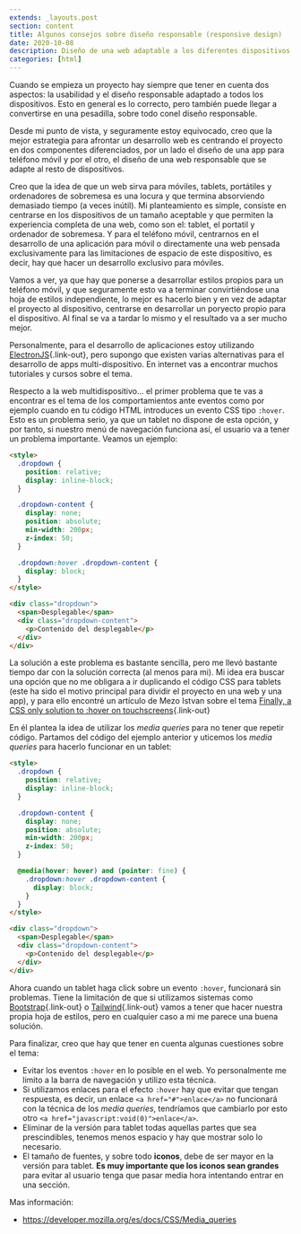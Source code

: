 ```yaml
---
extends: _layouts.post
section: content
title: Algunos consejos sobre diseño responsable (responsive design)
date: 2020-10-08
description: Diseño de una web adaptable a los diferentes dispositivos
categories: [html]
---
```


Cuando se empieza un proyecto hay siempre que tener en cuenta dos aspectos: la usabilidad y el diseño responsable adaptado a todos los dispositivos. Esto en general es lo correcto, pero también puede llegar a convertirse en una pesadilla, sobre todo conel diseño responsable.

Desde mi punto de vista, y seguramente estoy equivocado, creo que la mejor estrategia para afrontar un desarrollo web es centrando el proyecto en dos componentes diferenciados, por un lado el diseño de una app para teléfono móvil y por el otro, el diseño de una web responsable que se adapte al resto de dispositivos. 

Creo que la idea de que un web sirva para móviles, tablets, portátiles y ordenadores de sobremesa es una locura y que termina absorviendo demasiado tiempo (a veces inútil). Mi planteamiento es simple, consiste en centrarse en los dispositivos de un tamaño aceptable y que permiten la experiencia completa de una web, como son el: tablet, el portatil y ordenador de sobremesa. Y para el teléfono móvil, centrarnos en el desarrollo de una aplicación para móvil o directamente una web pensada exclusivamente para las limitaciones de espacio de este dispositivo, es decir, hay que hacer un desarrollo exclusivo para móviles. 

Vamos a ver, ya que hay que ponerse a desarrollar estilos propios para un teléfono móvil, y que seguramente esto va a terminar convirtiéndose una hoja de estilos independiente, lo mejor es hacerlo bien y en vez de adaptar el proyecto al dispositivo, centrarse en desarrollar un poryecto propio para el dispositivo. Al final se va a tardar lo mismo y el resultado va a ser mucho mejor.

Personalmente, para el desarrollo de aplicaciones estoy utilizando [ElectronJS](https://www.electronjs.org/){.link-out}, pero supongo que existen varias alternativas para el desarrollo de apps multi-dispositivo. En internet vas a encontrar muchos tutoriales y cursos sobre el tema.

Respecto a la web multidispositivo... el primer problema que te vas a encontrar es el tema de los comportamientos ante eventos como por ejemplo cuando en tu código HTML introduces un evento CSS tipo `:hover`. Esto es un problema serio, ya que un tablet no dispone de esta opción, y por tanto, si nuestro menú de navegación funciona así, el usuario va a tener un problema importante. Veamos un ejemplo:

```html
<style>
  .dropdown {
    position: relative;
    display: inline-block;
  }

  .dropdown-content {
    display: none;
    position: absolute;
    min-width: 200px;
    z-index: 50;
  }

  .dropdown:hover .dropdown-content {
    display: block;
  }
</style>

<div class="dropdown">
  <span>Desplegable</span>
  <div class="dropdown-content">
    <p>Contenido del desplegable</p>
  </div>
</div>
```

La solución a este problema es bastante sencilla, pero me llevó bastante tiempo dar con la solución correcta (al menos para mi). Mi idea era buscar una opción que no me obligara a ir duplicando el código CSS para tablets (este ha sido el motivo principal para dividir el proyecto en una web y una app), y para ello encontré un artículo de Mezo Istvan sobre el tema [Finally, a CSS only solution to :hover on touchscreens](https://medium.com/@mezoistvan/finally-a-css-only-solution-to-hover-on-touchscreens-c498af39c31c){.link-out}

En él plantea la idea de utilizar los *media queries* para no tener que repetir código. Partamos del código del ejemplo anterior y uticemos los *media queries* para hacerlo funcionar en un tablet:


```html
<style>
  .dropdown {
    position: relative;
    display: inline-block;
  }

  .dropdown-content {
    display: none;
    position: absolute;
    min-width: 200px;
    z-index: 50;
  }

  @media(hover: hover) and (pointer: fine) {
    .dropdown:hover .dropdown-content {
      display: block;
    }
  }
</style>

<div class="dropdown">
  <span>Desplegable</span>
  <div class="dropdown-content">
    <p>Contenido del desplegable</p>
  </div>
</div>
```

Ahora cuando un tablet haga click sobre un evento `:hover`, funcionará sin problemas. Tiene la limitación de que si utilizamos sistemas como [Bootstrap](https://getbootstrap.com/){.link-out} o [Tailwind](https://tailwindcss.com/){.link-out} vamos a tener que hacer nuestra propia hoja de estilos, pero en cualquier caso a mi me parece una buena solución.

Para finalizar, creo que hay que tener en cuenta algunas cuestiones sobre el tema: 

- Evitar los eventos `:hover` en lo posible en el web. Yo personalmente me limito a la barra de navegación y utilizo esta técnica. 
- Si utilizamos enlaces para el efecto `:hover` hay que evitar que tengan respuesta, es decir, un enlace `<a href="#">enlace</a>` no funcionará con la técnica de los *media queries*, tendríamos que cambiarlo por esto otro `<a href="javascript:void(0)">enlace</a>`. 
- Eliminar de la versión para tablet todas aquellas partes que sea prescindibles, tenemos menos espacio y hay que mostrar solo lo necesario.
- El tamaño de fuentes, y sobre todo **iconos**, debe de ser mayor en la versión para tablet. **Es muy importante que los iconos sean grandes** para evitar al usuario tenga que pasar media hora intentando entrar en una sección.

Mas información:

+ https://developer.mozilla.org/es/docs/CSS/Media_queries
